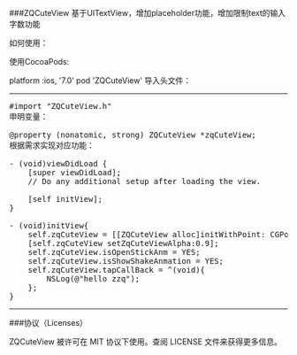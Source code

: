 
###ZQCuteView
基于UITextView，增加placeholder功能，增加限制text的输入字数功能

如何使用：

使用CocoaPods:

platform :ios, '7.0'
pod 'ZQCuteView'
导入头文件：
***
<pre>
#import "ZQCuteView.h"
申明变量：

@property (nonatomic, strong) ZQCuteView *zqCuteView;
根据需求实现对应功能：

- (void)viewDidLoad {
    [super viewDidLoad];
    // Do any additional setup after loading the view.
    
    [self initView];
}

- (void)initView{
    self.zqCuteView = [[ZQCuteView alloc]initWithPoint: CGPointMake(self.view.frame.size.width - 70, self.view.frame.size.height - 70) superView:self.view bubbleWidth:55 pic:[UIImage imageNamed:@"icon_Close_off_110"]color:[UIColor yellowColor]];
    [self.zqCuteView setZqCuteViewAlpha:0.9];
    self.zqCuteView.isOpenStickAnm = YES;
    self.zqCuteView.isShowShakeAnmation = YES;
    self.zqCuteView.tapCallBack = ^(void){
        NSLog(@"hello zzq");
    };
}
</pre>
***
###协议（Licenses）

ZQCuteView 被许可在 MIT 协议下使用。查阅 LICENSE 文件来获得更多信息。
